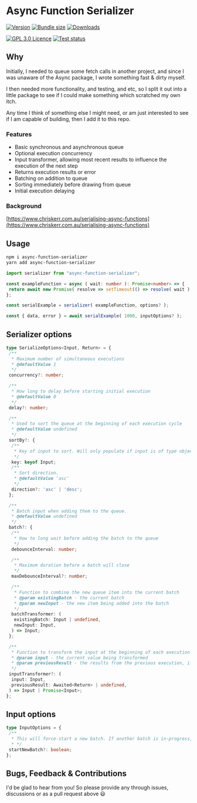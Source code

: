 # Async Function Serializer

[![Version][version-badge]][package]
[![Bundle size][bundlephobia-badge]][bundlephobia]
[![Downloads][downloads-badge]][npmtrends]

[![GPL 3.0 Licence][license-badge]][license]
[![Test status][test-status-badge]][test-status]

## Why

Initially, I needed to queue some fetch calls in another project, and since I was unaware of the Async package, I wrote something fast & dirty myself.

I then needed more functionality, and testing, and etc, so I split it out into a little package to see if I could make something which scratched my own itch.

Any time I think of something else I might need, or am just interested to see if I am capable of building, then I add it to this repo.

### Features

- Basic synchronous and asynchronous queue
- Optional execution concurrency
- Input transformer, allowing most recent results to influence the execution of the next step
- Returns execution results or error
- Batching on addition to queue
- Sorting immediately before drawing from queue
- Initial execution delaying

### Background

[https://www.chriskerr.com.au/serialising-async-functions](https://www.chriskerr.com.au/serialising-async-functions)

## Usage

```bash
npm i async-function-serializer
yarn add async-function-serializer
```

```ts
import serializer from "async-function-serializer";

const exampleFunction = async ( wait: number ): Promise<number> => {
 return await new Promise( resolve => setTimeout(() => resolve( wait ), wait ));
};

const serialExample = serializer( exampleFunction, options? );

const { data, error } = await serialExample( 1000, inputOptions? );
```

## Serializer options

```ts
type SerializeOptions<Input, Return> = {
 /**
  * Maximum number of simultaneous executions
  * @defaultValue 1
  */
 concurrency?: number;

 /**
  * How long to delay before starting initial execution
  * @defaultValue 0
  */
 delay?: number;

 /**
  * Used to sort the queue at the beginning of each execution cycle
  * @defaultValue undefined
  */
 sortBy?: {
  /**
   * Key of input to sort. Will only populate if input is of type object, and only supports top-level keys.
   */
  key: keyof Input;
  /**
   * Sort direction.
   * @defaultValue 'asc'
   */
  direction?: 'asc' | 'desc';
 };

 /**
  * Batch input when adding them to the queue.
  * @defaultValue undefined
  */
 batch?: {
  /**
   * How to long wait before adding the batch to the queue
   */
  debounceInterval: number;

  /**
   * Maximum duration before a batch will close
   */
  maxDebounceInterval?: number;

  /**
   * Function to combine the new queue item into the current batch
   * @param existingBatch - the current batch
   * @param newInput - the new item being added into the batch
   */
  batchTransformer: (
   existingBatch: Input | undefined,
   newInput: Input,
  ) => Input;
 };

 /**
  * Function to transform the input at the beginning of each execution cycle
  * @param input - the current value being transformed
  * @param previousResult - the results from the previous execution, if any
  */
 inputTransformer?: (
  input: Input,
  previousResult: Awaited<Return> | undefined,
 ) => Input | Promise<Input>;
};
```

## Input options

```ts
type InputOptions = {
 /**
  * This will force-start a new batch. If another batch is in-progress, it will be immediately added to queue.
  * */
 startNewBatch?: boolean;
};
```

## Bugs, Feedback & Contributions

I'd be glad to hear from you! So please provide any through issues, discussions or as a pull request above 😃

[bundlephobia]: https://bundlephobia.com/package/async-function-serializer
[bundlephobia-badge]: https://img.shields.io/bundlephobia/minzip/async-function-serializer?style=flat-square

[test-status]: https://github.com/chrskerr/async-function-serializer/actions/workflows/tests.yml
[test-status-badge]: https://img.shields.io/github/workflow/status/chrskerr/async-function-serializer/Jest?style=flat-square&label=tests

[license]: LICENSE
[license-badge]: https://img.shields.io/npm/l/async-function-serializer.svg?style=flat-square&color=blue

[package]: https://npmjs.com/package/async-function-serializer
[version-badge]: https://img.shields.io/npm/v/async-function-serializer.svg?style=flat-square

[npmtrends]: https://www.npmtrends.com/async-function-serializer
[downloads-badge]: https://img.shields.io/npm/dm/async-function-serializer.svg?style=flat-square
